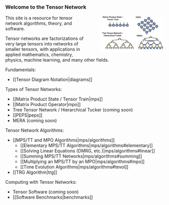 ### Welcome to the Tensor Network

<img src="tensor_networks.png" style="float:right; width:40%; margin-left: 40px;"/>

This site is a resource for tensor network algorithms, theory, and software.

Tensor networks are factorizations of very large tensors
into networks of smaller tensors, 
with applications in applied mathematics, chemistry, physics, machine
learning, and many other fields.


Fundamentals:

- [[Tensor Diagram Notation|diagrams]]

Types of Tensor Networks:

- [[Matrix Product State / Tensor Train|mps]]
- [[Matrix Product Operator|mpo]]
- Tree Tensor Network / Hierarchical Tucker (coming soon)
- [[PEPS|peps]]
- MERA (coming soon)

Tensor Network Algorithms:

- [[MPS/TT and MPO Algorithms|mps/algorithms]]
  * [[Elementary MPS/TT Algorithms|mps/algorithms#elementary]]
  * [[Solving Linear Equations (DMRG, etc.)|mps/algorithms#linear]]
  * [[Summing MPS/TT Networks|mps/algorithms#summing]]
  * [[Multiplying an MPS/TT by an MPO|mps/algorithms#mpo]]
  * [[Time Evolution Algorithms|mps/algorithms#tevol]]
- [[TRG Algorithm|trg]]

Computing with Tensor Networks:

- Tensor Software (coming soon)
- [[Software Benchmarks|benchmarks]]


<!--
![medium](tensor_networks.png)
Sections:
- [[Fundamentals|fundamentals]]
- [[Physics|physics]]
- [[Mathematics|mathematics]]
- [[Software|software]]
-->

